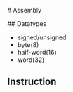 # Assembly 

## Datatypes

- signed/unsigned 
- byte(8)
- half-word(16)
- word(32)

## Instruction


